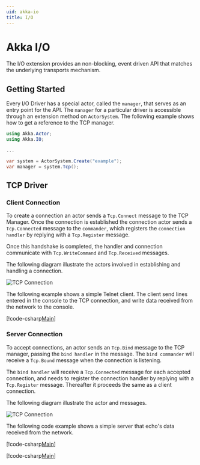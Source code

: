 ```yaml
---
uid: akka-io
title: I/O
---
```

# Akka I/O

The I/O extension provides an non-blocking, event driven API that matches the underlying transports mechanism.

## Getting Started
Every I/O Driver has a special actor, called the `manager`, that serves as an entry point for the API.
The `manager` for a particular driver is accessible through an extension method on `ActorSystem`. The following example shows how to get a reference to the TCP manager.

```csharp
using Akka.Actor;
using Akka.IO;

...

var system = ActorSystem.Create("example");
var manager = system.Tcp();
```

## TCP Driver

### Client Connection

To create a connection an actor sends a `Tcp.Connect` message to the TCP Manager.
Once the connection is established the connection actor sends a `Tcp.Connected` message to the `commander`, which registers the `connection handler` by replying with a `Tcp.Register` message.

Once this handshake is completed, the handler and connection communicate with `Tcp.WriteCommand` and `Tcp.Received` messages.

The following diagram illustrate the actors involved in establishing and handling a connection.

![TCP Connection](/images/io-tcp-client.png)

The following example shows a simple Telnet client. The client send lines entered in the console to the TCP connection, and write data received from the network to the console.

[!code-csharp[Main](../../../src/core/Akka.Docs.Tests/Networking/IO/TelnetClient.cs?name=telnet-client)]

### Server Connection

To accept connections, an actor sends an `Tcp.Bind` message to the TCP manager, passing the `bind handler` in the message.
The `bind commander` will receive a `Tcp.Bound` message when the connection is listening.

The `bind handler` will receive a `Tcp.Connected` message for each accepted connection, and needs to register the connection handler by replying with a `Tcp.Register` message. Thereafter it proceeds the same as a client connection.

The following diagram illustrate the actor and messages.

![TCP Connection](/images/io-tcp-server.png)

The following code example shows a simple server that echo's data received from the network.

[!code-csharp[Main](../../../src/core/Akka.Docs.Tests/Networking/IO/EchoServer.cs?name=echo-server)]

[!code-csharp[Main](../../../src/core/Akka.Docs.Tests/Networking/IO/EchoConnection.cs?name=echo-connection)]

